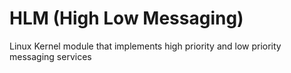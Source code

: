 # HLM (High Low Messaging)

Linux Kernel module that implements high priority and low priority messaging services
